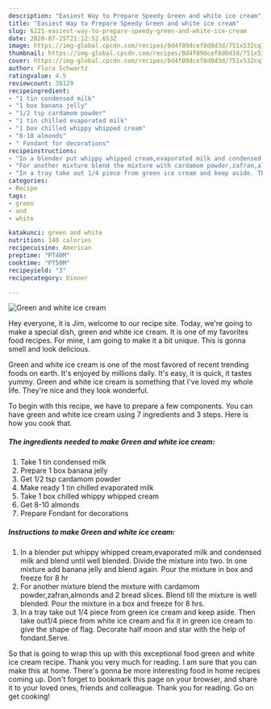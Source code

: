 ```yaml
---
description: "Easiest Way to Prepare Speedy Green and white ice cream"
title: "Easiest Way to Prepare Speedy Green and white ice cream"
slug: 6221-easiest-way-to-prepare-speedy-green-and-white-ice-cream
date: 2020-07-25T21:12:52.653Z
image: https://img-global.cpcdn.com/recipes/8d4f09dcef8d0d3d/751x532cq70/green-and-white-ice-cream-recipe-main-photo.jpg
thumbnail: https://img-global.cpcdn.com/recipes/8d4f09dcef8d0d3d/751x532cq70/green-and-white-ice-cream-recipe-main-photo.jpg
cover: https://img-global.cpcdn.com/recipes/8d4f09dcef8d0d3d/751x532cq70/green-and-white-ice-cream-recipe-main-photo.jpg
author: Flora Schwartz
ratingvalue: 4.5
reviewcount: 38129
recipeingredient:
- "1 tin condensed milk"
- "1 box banana jelly"
- "1/2 tsp cardamom powder"
- "1 tin chilled evaporated milk"
- "1 box chilled whippy whipped cream"
- "8-10 almonds"
- " Fondant for decorations"
recipeinstructions:
- "In a blender put whippy whipped cream,evaporated milk and condensed milk and blend until well blended. Divide the mixture into two. In one mixture add banana jelly and blend again. Pour the mixture in box and freeze for 8 hr"
- "For another mixture blend the mixture with cardamom powder,zafran,almonds and 2 bread slices. Blend till the mixture is well blended. Pour the mixture in a box and freeze for 8 hrs."
- "In a tray take out 1/4 piece from green ice cream and keep aside. Then take out1/4 piece from white ice cream and fix it in green ice cream to give the shape of flag. Decorate half moon and star with the help of fondant.Serve."
categories:
- Recipe
tags:
- green
- and
- white

katakunci: green and white 
nutrition: 140 calories
recipecuisine: American
preptime: "PT40M"
cooktime: "PT50M"
recipeyield: "3"
recipecategory: Dinner

---
```



![Green and white ice cream](https://img-global.cpcdn.com/recipes/8d4f09dcef8d0d3d/751x532cq70/green-and-white-ice-cream-recipe-main-photo.jpg)

Hey everyone, it is Jim, welcome to our recipe site. Today, we're going to make a special dish, green and white ice cream. It is one of my favorites food recipes. For mine, I am going to make it a bit unique. This is gonna smell and look delicious.



Green and white ice cream is one of the most favored of recent trending foods on earth. It's enjoyed by millions daily. It's easy, it is quick, it tastes yummy. Green and white ice cream is something that I've loved my whole life. They're nice and they look wonderful.


To begin with this recipe, we have to prepare a few components. You can have green and white ice cream using 7 ingredients and 3 steps. Here is how you cook that.

<!--inarticleads1-->

##### The ingredients needed to make Green and white ice cream:

1. Take 1 tin condensed milk
1. Prepare 1 box banana jelly
1. Get 1/2 tsp cardamom powder
1. Make ready 1 tin chilled evaporated milk
1. Take 1 box chilled whippy whipped cream
1. Get 8-10 almonds
1. Prepare  Fondant for decorations




<!--inarticleads2-->

##### Instructions to make Green and white ice cream:

1. In a blender put whippy whipped cream,evaporated milk and condensed milk and blend until well blended. Divide the mixture into two. In one mixture add banana jelly and blend again. Pour the mixture in box and freeze for 8 hr
1. For another mixture blend the mixture with cardamom powder,zafran,almonds and 2 bread slices. Blend till the mixture is well blended. Pour the mixture in a box and freeze for 8 hrs.
1. In a tray take out 1/4 piece from green ice cream and keep aside. Then take out1/4 piece from white ice cream and fix it in green ice cream to give the shape of flag. Decorate half moon and star with the help of fondant.Serve.




So that is going to wrap this up with this exceptional food green and white ice cream recipe. Thank you very much for reading. I am sure that you can make this at home. There's gonna be more interesting food in home recipes coming up. Don't forget to bookmark this page on your browser, and share it to your loved ones, friends and colleague. Thank you for reading. Go on get cooking!
